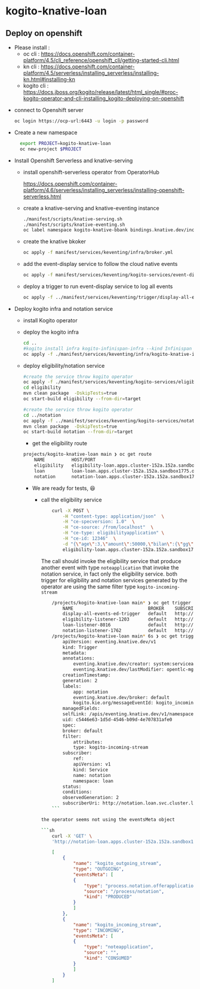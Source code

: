 # kogito-knative-loan


## Deploy on openshift
- Please install : 
  - oc cli : https://docs.openshift.com/container-platform/4.5/cli_reference/openshift_cli/getting-started-cli.html
  - kn cli : https://docs.openshift.com/container-platform/4.5/serverless/installing_serverless/installing-kn.html#installing-kn
  - kogito cli : https://docs.jboss.org/kogito/release/latest/html_single/#proc-kogito-operator-and-cli-installing_kogito-deploying-on-openshift


* connect to Openshift server

  ```sh
  oc login https://ocp-url:6443 -u login -p password
  ```



* Create a new namespace
  ```sh
    export PROJECT=kogito-knative-loan
    oc new-project $PROJECT
  ```
* Install Openshift Serverless and knative-serving 

  * install openshift-serverless operator from OperatorHub

    https://docs.openshift.com/container-platform/4.6/serverless/installing_serverless/installing-openshift-serverless.html

  * create a knative-serving and knative-eventing instance
    ```sh
    ./manifest/scripts/knative-serving.sh
    ./manifest/scripts/knative-eventing.sh
    oc label namespace kogito-knative-bbank bindings.knative.dev/include=true 
    ```

  * create the knative bkoker
    ```sh
    oc apply -f manifest/services/keventing/infra/broker.yml
    ```
  * add the event-display service to follow the cloud native events 
    ```sh
    oc apply -f manifest/services/keventing/kogito-services/event-display-service.yml
    ```
  * deploy a trigger to run event-display service to log all events
   
    ```sh
    oc apply -f ../manifest/services/keventing/trigger/display-all-events-trigger
    ```
    

* Deploy kogito infra and notation service

  * install Kogito operator

  * deploy the kogito infra 
    ```sh
    cd ..
    #kogito install infra kogito-infinispan-infra --kind Infinispan --apiVersion infinispan.org/v1 --resource-name kogito-infinispan 
    oc apply -f ./manifest/services/keventing/infra/kogito-knative-infra.yml -n $PROJECT
    ```

  * deploy eligibility/notation service

    ```sh
    #create the service throw kogito operator 
    oc apply -f ./manifest/services/keventing/kogito-services/eligibility-kogitoapp.yml
    cd eligibility
    mvn clean package  -DskipTests=true
    oc start-build eligibility --from-dir=target 
    ```
    
    ```sh
    #create the service throw kogito operator 
    cd ../notation
    oc apply -f ../manifest/services/keventing/kogito-services/notation-kogitoapp.yml
    mvn clean package  -DskipTests=true
    oc start-build notation --from-dir=target 
    ```
    * get the eligibility route
    ```sh
    projects/kogito-knative-loan main ❯ oc get route
        NAME          HOST/PORT                                                         PATH   SERVICES      PORT   TERMINATION   WILDCARD
        eligibility   eligibility-loan.apps.cluster-152a.152a.sandbox1775.opentlc.com          eligibility   http                 None
        loan          loan-loan.apps.cluster-152a.152a.sandbox1775.opentlc.com                 loan          http                 None
        notation      notation-loan.apps.cluster-152a.152a.sandbox1775.opentlc.com 
    ```
    * We are ready for tests, 😆

        * call the eligibility service
            ```sh
                curl -X POST \
                    -H "content-type: application/json"  \
                    -H "ce-specversion: 1.0"  \
                    -H "ce-source: /from/localhost"  \
                    -H "ce-type: eligibilityapplication" \
                    -H "ce-id: 12346"  \
                    -d "{\"age\":3,\"amount\":50000,\"bilan\":{\"gg\":5,\"ga\":2,\"hp\":1,\"hq\":2,\"dl\":50,\"ee\":2,\"siren\":\"423646512\",\"variables\":[]},\"ca\":200000,\"eligible\":false,\"msg\":\"string\",\"nbEmployees\":10,\"notation\":{\"decoupageSectoriel\":0,\"note\":\"string\",\"orientation\":\"string\",\"score\":0,\"typeAiguillage\":\"string\"},\"publicSupport\":true,\"siren\":\"423646512\",\"typeProjet\":\"IRD\"}" \
                    eligibility-loan.apps.cluster-152a.152a.sandbox1775.opentlc.com 
            ```
            The call should invoke the eligibility service that produce another event with type `noteapplication` that invoke the notation service, in fact only the eligibility service.
            both trigger for eligibility and notation services generated by the operator are using the same filter type  `kogito-incoming-stream`
            
            ```sh
                /projects/kogito-knative-loan main* ❯ oc get trigger
                    NAME                            BROKER    SUBSCRIBER_URI                                     AGE     READY   REASON
                    display-all-events-ed-trigger   default   http://cloudevent-display.loan.svc.cluster.local   46h     True    
                    eligibility-listener-1203       default   http://eligibility.loan.svc.cluster.local/         23h     True    
                    loan-listener-8016              default   http://loan.loan.svc.cluster.local/                47h     True    
                    notation-listener-1762          default   http://notation.loan.svc.cluster.local/            5h11m   True    
                /projects/kogito-knative-loan main* 6s ❯ oc get trigger notation-listener-1762  -o yaml  
                    apiVersion: eventing.knative.dev/v1
                    kind: Trigger
                    metadata:
                    annotations:
                        eventing.knative.dev/creator: system:serviceaccount:loan:kogito-operator-controller-manager
                        eventing.knative.dev/lastModifier: opentlc-mgr
                    creationTimestamp: 
                    generation: 2
                    labels:
                        app: notation
                        eventing.knative.dev/broker: default
                        kogito.kie.org/messageEventId: kogito_incoming_stream
                    managedFields:
                    selfLink: /apis/eventing.knative.dev/v1/namespaces/loan/triggers/notation-listener-1762
                    uid: c5446e63-1d5d-4546-b09d-4e707831afe0
                    spec:
                    broker: default
                    filter:
                        attributes:
                        type: kogito-incoming-stream
                    subscriber:
                        ref:
                        apiVersion: v1
                        kind: Service
                        name: notation
                        namespace: loan
                    status:
                    conditions:
                    observedGeneration: 2
                    subscriberUri: http://notation.loan.svc.cluster.local/ 
                ```

            the operator seems not using the eventsMeta object

            ```sh
                curl -X 'GET' \
                'http://notation-loan.apps.cluster-152a.152a.sandbox1775.opentlc.com/messaging/topics' -H 'accept: */*'
            ```

            ```json
                [
                    {
                        "name": "kogito_outgoing_stream",
                        "type": "OUTGOING",
                        "eventsMeta": [
                        {
                            "type": "process.notation.offerapplication",
                            "source": "/process/notation",
                            "kind": "PRODUCED"
                        }
                        ]
                    },
                    {
                        "name": "kogito_incoming_stream",
                        "type": "INCOMING",
                        "eventsMeta": [
                        {
                            "type": "noteapplication",
                            "source": "",
                            "kind": "CONSUMED"
                        }
                        ]
                    }
                ]
            ```

